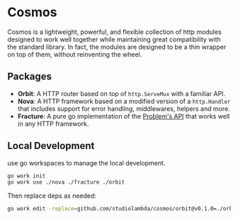 # Cosmos

Cosmos is a lightweight, powerful, and flexible collection of http modules designed to work well together while maintaining great compatibility with the standard library. In fact,
the modules are designed to be a thin wrapper on top of them, without reinventing the wheel.

## Packages

- **Orbit**: A HTTP router based on top of `http.ServeMux` with a familiar API.
- **Nova**: A HTTP framework based on a modified version of a `http.Handler` that includes support for error handling, middlewares, helpers and more.
- **Fracture**: A pure go implementation of the [Problem's API](https://datatracker.ietf.org/doc/html/rfc9457) that works well in any HTTP framework.

## Local Development

use go workspaces to manage the local development.

```sh
go work init
go work use ./nova ./fracture ./orbit
```

Then replace deps as needed:

```sh
go work edit -replace=github.com/studiolambda/cosmos/orbit@v0.1.0=./orbit
```
